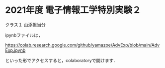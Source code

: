 # 2021年度 電子情報工学特別実験２
クラス１ 山添担当分 

ipynbファイルは，

https://colab.research.google.com/github/yamazoe/AdvExp/blob/main/AdvExp.ipynb

といった形でアクセスすると，colaboratoryで開けます．

